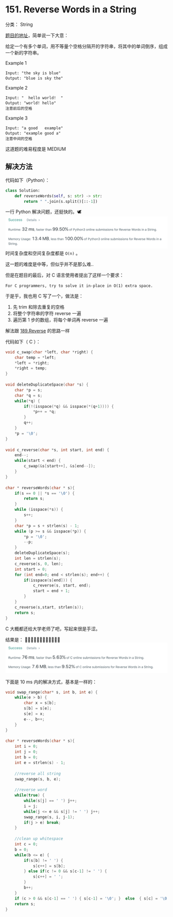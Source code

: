 # 151. Reverse Words in a String
分类： String

[题目的地址](https://leetcode.com/problems/reverse-words-in-a-string/)，简单说一下大意：

给定一个有多个单词，用不等量个空格分隔开的字符串，将其中的单词倒序，组成一个新的字符串。

Example 1
```
Input: "the sky is blue"
Output: "blue is sky the"
```

Example 2
```
Input: "  hello world!  "
Output: "world! hello"
注意前后的空格
```

Example 3
```
Input: "a good   example"
Output: "example good a"
注意中间的空格
```

这道题的难易程度是 MEDIUM

## 解决方法

代码如下（Python）：
``` python
class Solution:
    def reverseWords(self, s: str) -> str:
        return " ".join(s.split()[::-1])
```
一行 Python 解决问题，还挺快的。🕊
![python](Photos/151_Python.png)
时间复杂度和空间复杂度都是 `O(n)` 。

这一题的难度是中等，但似乎并不是那么难..

但是在题目的最后，对 C 语言使用者提出了这样一个要求：

`For C programmers, try to solve it in-place in O(1) extra space.`

于是乎，我也用 C 写了一个，做法是：
1. 先 trim 和除去重复的空格
2. 将整个字符串的字符 reverse 一遍
3. 遍历第 1 步的数组，将每个单词再 reverse 一遍

解法跟 [189.Reverse](https://github.com/objchris/LeetCodePearl/tree/master/189.Rotate%20Array#2reverse) 的思路一样

代码如下（ C ）：
``` c
void c_swap(char *left, char *right) {
    char temp = *left;
    *left = *right;
    *right = temp;
}

void deleteDuplicateSpace(char *s) {
    char *p = s;
    char *q = s;
    while(*q) {
        if(!(isspace(*q) && isspace(*(q+1)))) {
            *p++ = *q;
        }
        q++;
    }
    *p = '\0';
}

void c_reverse(char *s, int start, int end) {
    end--;
    while(start < end) {
        c_swap(&s[start++], &s[end--]);
    }
}

char * reverseWords(char * s){
    if(s == 0 || *s == '\0') {
        return s;
    }
    while (isspace(*s)) {
        s++;
    }
    char *p = s + strlen(s) - 1;
    while (p >= s && isspace(*p)) {
        *p = '\0';
        --p;
    }
    deleteDuplicateSpace(s);
    int len = strlen(s);
    c_reverse(s, 0, len);
    int start = 0;
    for (int end=0; end < strlen(s); end++) {
        if(isspace(s[end])) {
            c_reverse(s, start, end);
            start = end + 1;
        }
    }
    c_reverse(s,start, strlen(s));
    return s;
}
```

C 大概都还给大学老师了吧，写起来很是手涩。

结果是： 🐌🐌🐌🐌🐌🐌🐌🐌🐌🐌🐌🐌
![C](Photos/151_C.png)

下面是 10 ms 内的解决方式，基本是一样的：
``` C
void swap_range(char* s, int b, int e) { 
    while(e > b) { 
        char x = s[b];
        s[b] = s[e];
        s[e] = x;
        e--, b++;
    }
}

char * reverseWords(char * s){
    int i = 0; 
    int j = 0;
    int b = 0;
    int e = strlen(s) - 1;

    //reverse all string
    swap_range(s, b, e);
    
    //reverse word
    while(true) { 
        while(s[j] == ' ') j++;
        i = j;
        while(j <= e && s[j] != ' ') j++;
        swap_range(s, i, j-1);
        if(j > e) break;
    }
    
    //clean up whitespace
    int c = 0;
    b = 0;
    while(b <= e) { 
        if(s[b] != ' ') {
            s[c++] = s[b];
        } else if(c != 0 && s[c-1] != ' ') {
            s[c++] = ' ';
        }
        b++;
    }
    if (c > 0 && s[c-1] == ' ') { s[c-1] = '\0'; }  else  { s[c] = '\0'; }  
    return s;
}
```
